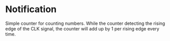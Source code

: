 # Notification
Simple counter for counting numbers. While the counter detecting the rising edge of the CLK signal,
the counter will add up by 1 per rising edge every time.